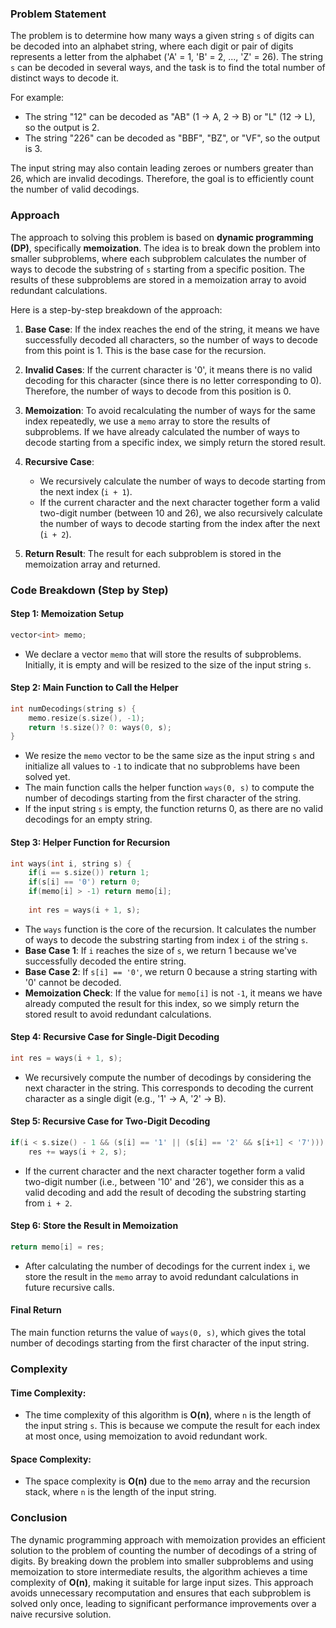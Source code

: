 ### Problem Statement

The problem is to determine how many ways a given string `s` of digits can be decoded into an alphabet string, where each digit or pair of digits represents a letter from the alphabet ('A' = 1, 'B' = 2, ..., 'Z' = 26). The string `s` can be decoded in several ways, and the task is to find the total number of distinct ways to decode it.

For example:
- The string "12" can be decoded as "AB" (1 -> A, 2 -> B) or "L" (12 -> L), so the output is 2.
- The string "226" can be decoded as "BBF", "BZ", or "VF", so the output is 3.

The input string may also contain leading zeroes or numbers greater than 26, which are invalid decodings. Therefore, the goal is to efficiently count the number of valid decodings.

### Approach

The approach to solving this problem is based on **dynamic programming (DP)**, specifically **memoization**. The idea is to break down the problem into smaller subproblems, where each subproblem calculates the number of ways to decode the substring of `s` starting from a specific position. The results of these subproblems are stored in a memoization array to avoid redundant calculations.

Here is a step-by-step breakdown of the approach:

1. **Base Case**: If the index reaches the end of the string, it means we have successfully decoded all characters, so the number of ways to decode from this point is 1. This is the base case for the recursion.

2. **Invalid Cases**: If the current character is '0', it means there is no valid decoding for this character (since there is no letter corresponding to 0). Therefore, the number of ways to decode from this position is 0.

3. **Memoization**: To avoid recalculating the number of ways for the same index repeatedly, we use a `memo` array to store the results of subproblems. If we have already calculated the number of ways to decode starting from a specific index, we simply return the stored result.

4. **Recursive Case**:
   - We recursively calculate the number of ways to decode starting from the next index (`i + 1`).
   - If the current character and the next character together form a valid two-digit number (between 10 and 26), we also recursively calculate the number of ways to decode starting from the index after the next (`i + 2`).

5. **Return Result**: The result for each subproblem is stored in the memoization array and returned.

### Code Breakdown (Step by Step)

#### Step 1: Memoization Setup

```cpp
vector<int> memo;
```

- We declare a vector `memo` that will store the results of subproblems. Initially, it is empty and will be resized to the size of the input string `s`.

#### Step 2: Main Function to Call the Helper

```cpp
int numDecodings(string s) {
    memo.resize(s.size(), -1);
    return !s.size()? 0: ways(0, s);
}
```

- We resize the `memo` vector to be the same size as the input string `s` and initialize all values to `-1` to indicate that no subproblems have been solved yet.
- The main function calls the helper function `ways(0, s)` to compute the number of decodings starting from the first character of the string.
- If the input string `s` is empty, the function returns 0, as there are no valid decodings for an empty string.

#### Step 3: Helper Function for Recursion

```cpp
int ways(int i, string s) {
    if(i == s.size()) return 1;
    if(s[i] == '0') return 0;
    if(memo[i] > -1) return memo[i];
    
    int res = ways(i + 1, s);
```

- The `ways` function is the core of the recursion. It calculates the number of ways to decode the substring starting from index `i` of the string `s`.
- **Base Case 1**: If `i` reaches the size of `s`, we return 1 because we've successfully decoded the entire string.
- **Base Case 2**: If `s[i] == '0'`, we return 0 because a string starting with '0' cannot be decoded.
- **Memoization Check**: If the value for `memo[i]` is not `-1`, it means we have already computed the result for this index, so we simply return the stored result to avoid redundant calculations.

#### Step 4: Recursive Case for Single-Digit Decoding

```cpp
int res = ways(i + 1, s);
```

- We recursively compute the number of decodings by considering the next character in the string. This corresponds to decoding the current character as a single digit (e.g., '1' -> A, '2' -> B).

#### Step 5: Recursive Case for Two-Digit Decoding

```cpp
if(i < s.size() - 1 && (s[i] == '1' || (s[i] == '2' && s[i+1] < '7')))
    res += ways(i + 2, s);
```

- If the current character and the next character together form a valid two-digit number (i.e., between '10' and '26'), we consider this as a valid decoding and add the result of decoding the substring starting from `i + 2`.

#### Step 6: Store the Result in Memoization

```cpp
return memo[i] = res;
```

- After calculating the number of decodings for the current index `i`, we store the result in the `memo` array to avoid redundant calculations in future recursive calls.

#### Final Return

The main function returns the value of `ways(0, s)`, which gives the total number of decodings starting from the first character of the input string.

### Complexity

#### Time Complexity:
- The time complexity of this algorithm is **O(n)**, where `n` is the length of the input string `s`. This is because we compute the result for each index at most once, using memoization to avoid redundant work.

#### Space Complexity:
- The space complexity is **O(n)** due to the `memo` array and the recursion stack, where `n` is the length of the input string.

### Conclusion

The dynamic programming approach with memoization provides an efficient solution to the problem of counting the number of decodings of a string of digits. By breaking down the problem into smaller subproblems and using memoization to store intermediate results, the algorithm achieves a time complexity of **O(n)**, making it suitable for large input sizes. This approach avoids unnecessary recomputation and ensures that each subproblem is solved only once, leading to significant performance improvements over a naive recursive solution.